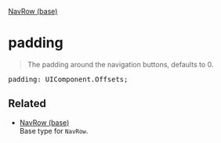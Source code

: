 [NavRow (base)](NavRow_base.md)

# padding

> The padding around the navigation buttons, defaults to 0.

<pre class="docgen_signature">padding: UIComponent.Offsets;</pre>

## Related

- [<!--{ref:type}-->NavRow (base)](NavRow_base.md) \
    Base type for `NavRow`.
